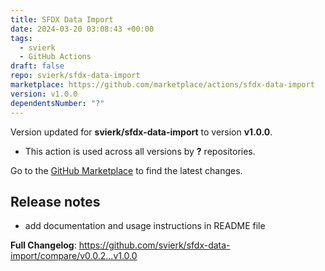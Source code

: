 ```yaml
---
title: SFDX Data Import
date: 2024-03-20 03:08:43 +00:00
tags:
  - svierk
  - GitHub Actions
draft: false
repo: svierk/sfdx-data-import
marketplace: https://github.com/marketplace/actions/sfdx-data-import
version: v1.0.0
dependentsNumber: "?"
---
```



Version updated for **svierk/sfdx-data-import** to version **v1.0.0**.
- This action is used across all versions by **?** repositories.

Go to the [GitHub Marketplace](https://github.com/marketplace/actions/sfdx-data-import) to find the latest changes.

## Release notes

- add documentation and usage instructions in README file

**Full Changelog**: https://github.com/svierk/sfdx-data-import/compare/v0.0.2...v1.0.0
